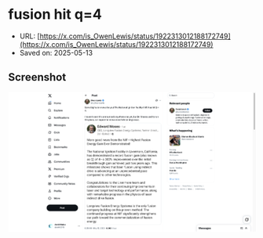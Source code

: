 # fusion hit q=4

- URL: [https://x.com/is_OwenLewis/status/1922313012188172749](https://x.com/is_OwenLewis/status/1922313012188172749)
- Saved on: 2025-05-13

## Screenshot

![Screenshot](screenshot.png)
